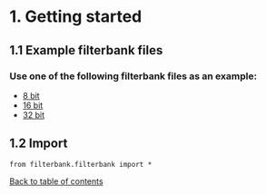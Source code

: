 # 1. Getting started

## 1.1 Example filterbank files
### Use one of the following filterbank files as an example:
* <a href="https://git.dev.ti-more.net/uploads/-/system/personal_snippet/2/bc063035797e978034adfb6f2da75e70/pspm8.fil">8 bit</a>
* <a href="https://git.dev.ti-more.net/uploads/-/system/personal_snippet/2/3da35656df8f722441579847974a03cb/pspm16.fil">16 bit</a>
* <a href="https://git.dev.ti-more.net/uploads/-/system/personal_snippet/2/e6015ec024ad1f53d4c2f39511620db1/pspm32.fil">32 bit</a>

## 1.2 Import
```
from filterbank.filterbank import *
```

[Back to table of contents](../README.md)
